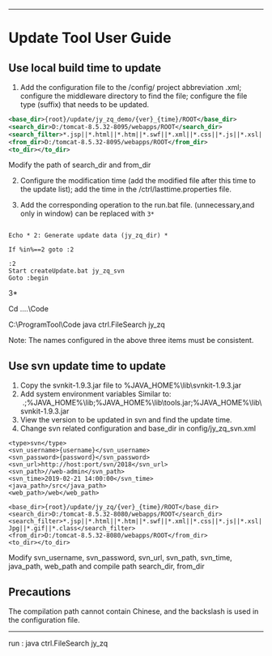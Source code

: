 

------------------------------------------------------------------------------------------------------------------------------------

# Update Tool User Guide


## Use local build time to update

1. Add the configuration file to the /config/ project abbreviation .xml; configure the middleware directory to find the file; configure the file type (suffix) that needs to be updated.

```xml
<base_dir>{root}/update/jy_zq_demo/{ver}_{time}/ROOT</base_dir>
<search_dir>D:/tomcat-8.5.32-8095/webapps/ROOT</search_dir>
<search_filter>*.jsp||*.html||*.htm||*.swf||*.xml||*.css||*.js||*.xsl||*.png||*. jpg||*.gif||*.class</search_filter>
<from_dir>D:/tomcat-8.5.32-8095/webapps/ROOT</from_dir>
<to_dir></to_dir>
```

Modify the path of search_dir and from_dir

 2. Configure the modification time (add the modified file after this time to the update list); add the time in the /ctrl/lasttime.properties file.

 3. Add the corresponding operation to the run.bat file. (unnecessary,and only in window) can be replaced with `3*`

```

Echo * 2: Generate update data (jy_zq_dir) *

If %in%==2 goto :2

:2
Start createUpdate.bat jy_zq_svn
Goto :begin

```

3*

Cd ..\..\Code

C:\ProgramTool\Code
java ctrl.FileSearch jy_zq

Note: The names configured in the above three items must be consistent.

## Use svn update time to update

1. Copy the svnkit-1.9.3.jar file to %JAVA_HOME%\lib\svnkit-1.9.3.jar
2. Add system environment variables Similar to:
 .;%JAVA_HOME%\lib;%JAVA_HOME%\lib\tools.jar;%JAVA_HOME%\lib\svnkit-1.9.3.jar
3. View the version to be updated in svn and find the update time.
4. Change svn related configuration and base_dir in config/jy_zq_svn.xml

```
<type>svn</type>
<svn_username>{username}</svn_username>
<svn_password>{password}</svn_password>
<svn_url>http://host:port/svn/2018</svn_url>
<svn_path>//web-admin</svn_path>
<svn_time>2019-02-21 14:00:00</svn_time>
<java_path>/src</java_path>
<web_path>/web</web_path>

<base_dir>{root}/update/jy_zq/{ver}_{time}/ROOT</base_dir>
<search_dir>D:/tomcat-8.5.32-8080/webapps/ROOT</search_dir>
<search_filter>*.jsp||*.html||*.htm||*.swf||*.xml||*.css||*.js||*.xsl||*.png||*. Jpg||*.gif||*.class</search_filter>
<from_dir>D:/tomcat-8.5.32-8080/webapps/ROOT</from_dir>
<to_dir></to_dir>
```

Modify svn_username, svn_password, svn_url, svn_path, svn_time, java_path, web_path and compile path search_dir, from_dir

## Precautions

The compilation path cannot contain Chinese, and the backslash is used in the configuration file.

----------------------------------------------------------------------------------------------------------------------------------------

run : java ctrl.FileSearch jy_zq
